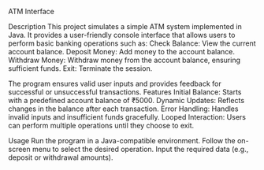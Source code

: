 ATM Interface

Description
This project simulates a simple ATM system implemented in Java. It provides a user-friendly console interface that allows users to perform basic banking operations such as:
Check Balance: View the current account balance.
Deposit Money: Add money to the account balance.
Withdraw Money: Withdraw money from the account balance, ensuring sufficient funds.
Exit: Terminate the session.

The program ensures valid user inputs and provides feedback for successful or unsuccessful transactions.
Features
Initial Balance: Starts with a predefined account balance of ₹5000.
Dynamic Updates: Reflects changes in the balance after each transaction.
Error Handling: Handles invalid inputs and insufficient funds gracefully.
Looped Interaction: Users can perform multiple operations until they choose to exit.

Usage
Run the program in a Java-compatible environment.
Follow the on-screen menu to select the desired operation.
Input the required data (e.g., deposit or withdrawal amounts).
